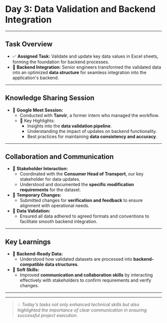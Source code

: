 # **Day 3: Data Validation and Backend Integration**

---

## **Task Overview**
- ✅ **Assigned Task:** Validate and update key data values in Excel sheets, forming the foundation for backend processes.
- 🔄 **Backend Integration:** Senior engineers transformed the validated data into an optimized **data structure** for seamless integration into the application's backend.

---

## **Knowledge Sharing Session**
- 🎥 **Google Meet Session:** 
  - Conducted with **Tanvir**, a former intern who managed the workflow.
  - 📌 Key Highlights:
    - Insights into the **data validation pipeline**.
    - Understanding the impact of updates on backend functionality.
    - Best practices for maintaining **data consistency and accuracy**.

---

## **Collaboration and Communication**
- 🤝 **Stakeholder Interaction:**
  - Coordinated with the **Consumer Head of Transport**, our key stakeholder for data updates.
  - Understood and documented the **specific modification requirements** for the dataset.
- 📝 **Temporary Changes:** 
  - Submitted changes for **verification and feedback** to ensure alignment with operational needs.
- 🔧 **Data Validation:** 
  - Ensured all data adhered to agreed formats and conventions to facilitate smooth backend integration.

---

## **Key Learnings**
- 📂 **Backend-Ready Data:**
  - Understood how validated datasets are processed into **backend-compatible data structures**.
- 💬 **Soft Skills:**
  - Improved **communication and collaboration skills** by interacting effectively with stakeholders to confirm requirements and verify changes.

---

<!-- ## **Interactive Highlights**
- 🔗 [Explore More About Data Validation](https://en.wikipedia.org/wiki/Data_validation)  
- 📘 [Backend Systems Overview](https://developer.mozilla.org/en-US/docs/Learn/Server-side/First_steps/Introduction)
- 🎓 [Watch Tanvir's Tutorial](#) -->

---

> 💡 *Today's tasks not only enhanced technical skills but also highlighted the importance of clear communication in ensuring successful project execution.*
